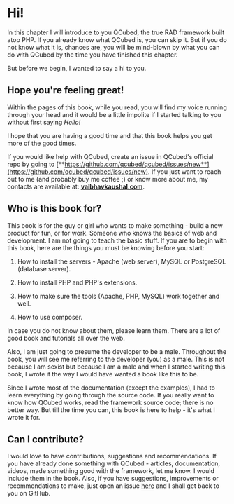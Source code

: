 # Hi!

In this chapter I will introduce to you QCubed, the true RAD framework built atop PHP. If you already know what QCubed is, you can skip it. But if you do not know what it is, chances are, you will be mind-blown by what you can do with QCubed by the time you have finished this chapter.

But before we begin, I wanted to say a hi to you.

## Hope you're feeling great!

Within the pages of this book, while you read, you will find my voice running through your head and it would be a little impolite if I started talking to you without first saying _Hello!_

I hope that you are having a good time and that this book helps you get more of the good times.

If you would like help with QCubed, create an issue in QCubed's official repo by going to [**https://github.com/qcubed/qcubed/issues/new**](https://github.com/qcubed/qcubed/issues/new). If you just want to reach out to me \(and probably buy me coffee ;\) or know more about me, my contacts are available at: [**vaibhavkaushal.com**](http://vaibhavkaushal.com/).

## Who is this book for?

This book is for the guy or girl who wants to make something - build a new product for fun, or for work. Someone who knows the basics of web and development. I am not going to teach the basic stuff. If you are to begin with this book, here are the things you must be knowing before you start:

1. How to install the servers - Apache \(web server\), MySQL or PostgreSQL \(database server\).

2. How to install PHP and PHP's extensions.

3. How to make sure the tools \(Apache, PHP, MySQL\) work together and well.

4. How to use composer.


In case you do not know about them, please learn them. There are a lot of good book and tutorials all over the web.

Also, I am just going to presume the developer to be a male. Throughout the book, you will see me referring to the developer \(you\) as a male. This is not because I am sexist but because I am a male and when I started writing this book, I wrote it the way I would have wanted a book like this to be.

Since I wrote most of the documentation \(except the examples\), I had to learn everything by going through the source code. If you really want to know how QCubed works, read the framework source code; there is no better way. But till the time you can, this book is here to help - it's what I wrote it for.

## Can I contribute?

I would love to have contributions, suggestions and recommendations. If you have already done something with QCubed - articles, documentation, videos, made something good with the framework, let me know. I would include them in the book. Also, if you have suggestions, improvements or recommendations to make, just open an issue [here](https://github.com/vaibhav-kaushal/QCubed-Book/issues) and I shall get back to you on GitHub.

## 



